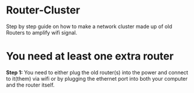 # Router-Cluster
Step by step guide on how to make a network cluster made up of old Routers to amplify wifi signal.

# You need at least one extra router

**Step 1:** You need to either plug the old router(s) into the power and connect to it(them)
via wifi or by plugging the ethernet port into both your computer and the router itself.
